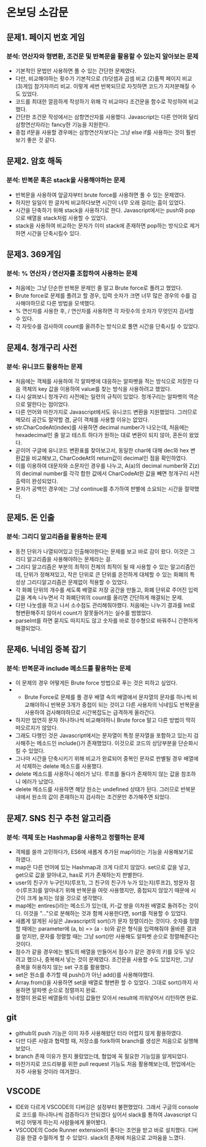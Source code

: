 # 온보딩 소감문

## 문제1. 페이지 번호 게임

### 분석: 연산자와 형변환, 조건문 및 반복문을 활용할 수 있는지 알아보는 문제

- 기본적인 문법만 사용하면 풀 수 있는 간단한 문제였다.
- 다만, 비교해야하는 횟수가 기본적으로 (1)덧셈과 곱셈 비교 (2)홀짝 페이지 비교 (3)게임 참가자끼리 비교. 이렇게 세번 반복되므로 자칫하면 코드가 지저분해질 수도 있었다.
- 코드를 최대한 깔끔하게 작성하기 위해 각 비교마다 조건문을 함수로 작성하여 비교했다. 
- 간단한 조건문 작성에서는 삼항연산자를 사용했다. Javascript는 다른 언어와 달리 삼항연산자라는 fancy한 기능을 지원한다. 
- 중첩 if문을 사용할 경우에는 삼항연산자보다는 그냥 else if를 사용하는 것이 훨씬 보기 좋은 것 같다.

## 문제2. 암호 해독

### 분석: 반복문 혹은 stack을 사용해야하는 문제

- 반복문을 사용하여 앞글자부터 brute force를 사용하면 풀 수 있는 문제였다.
- 하지만 일일이 한 글자씩 비교하다보면 시간이 너무 오래 걸리는 흠이 있었다.
- 시간을 단축하기 위해 stack을 사용하기로 한다. Javascript에서는 push와 pop으로 배열을 stack처럼 사용할 수 있었다. 
- stack을 사용하여 비교하는 문자가 이미 stack에 존재하면 pop하는 방식으로 제거하면 시간을 단축시킬수 있다.

## 문제3. 369게임

### 분석: % 연산자 / 연산자를 조합하여 사용하는 문제

- 처음에는 그냥 단순한 반복문 문제인 줄 알고 Brute force로 풀려고 했었다. 
- Brute force로 문제를 풀려고 할 경우, 입력 숫자가 크면 너무 많은 경우의 수를 검사해야하므로 다른 방법을 모색했다.
- % 연산자를 사용한 후, / 연산자를 사용하면 각 자릿수의 숫자가 무엇인지 검사할 수 있다.
- 각 자릿수를 검사하여 count를 올려주는 방식으로 풀면 시간을 단축시킬 수 있었다. 

## 문제4. 청개구리 사전

### 분석: 유니코드 활용하는 문제

- 처음에는 객체를 사용하여 각 알파벳에 대응하는 알파벳을 적는 방식으로 저장한 다음 객체의 key 값을 이용하여 value를 찾는 방식을 사용하려고 했었다.
- 다시 살펴보니 청개구리 사전에는 일련의 규칙이 있었다. 청개구리는 알파벳의 역순으로 말한다는 점이었다.  
- 다른 언어와 마찬가지로 Javascript에서도 유니코드 변환을 지원했었다. 그러므로 메모리 공간도 절약할 겸, 굳이 객체를 사용할 이유는 없었다.
- str.CharCodeAt(index)를 사용하면 decimal number가 나오는데, 처음에는 hexadecimal인 줄 알고 테스트 하다가 원하는 대로 변환이 되지 않아, 혼돈이 왔었다.
- 곧이어 구글에 유니코드 변환표를 찾아보고서, 동일한 char에 대해 dec와 hex 변환값을 비교해보고, CharCodeAt의 return값이 decimal인 점을 확인하였다.
- 이를 이용하여 대문자와 소문자인 경우를 나누고, A(a)의 decimal number와 Z(z)의 decimal number를 각각 합한 값에서 CharCodeAt한 값을 빼면 청개구리 사전 출력이 완성되었다. 
- 문자가 공백인 경우에는 그냥 continue를 추가하여 판별에 소요되는 시간을 절약했다.

## 문제5. 돈 인출

### 분석: 그리디 알고리즘을 활용하는 문제

- 동전 단위가 나열되어있고 인출해야한다는 문제를 보고 바로 감이 왔다. 이것은 그리디 알고리즘을 사용해야하는 문제라는 걸.
- 그리디 알고리즘은 부분의 최적이 전체의 최적이 될 때 사용할 수 있는 알고리즘인데, 단위가 정해져있고, 작은 단위로 큰 단위를 온전하게 대체할 수 있는 화폐의 특성상 그리디알고리즘은 문제없이 적용할 수 있었다.
- 각 화폐 단위의 개수를 세도록 배열로 저장 공간을 만들고, 화폐 단위로 주어진 입력값을 계속 나누면서 각 화폐단위의 count를 올리면 간단하게 해결되는 문제.
- 다만 나눗셈을 하고 나서 소수점도 관리해줘야했다. 처음에는 나누기 결과를 Int로 형변환해주지 않아서 count가 잘못들어가는 실수를 범했었다. 
- parseInt를 하면 묻지도 따지지도 않고 숫자를 바로 정수형으로 바꿔주니 간편하게 해결되었다.

## 문제6. 닉네임 중복 잡기

### 분석: 반복문과 include 메소드를 활용하는 문제

- 이 문제의 경우 어떻게든 Brute force 방법으로 푸는 것은 피하고 싶었다. 
- - Brute Force로 문제를 풀 경우 배열 속의 배열에서 문자열의 문자를 하나씩 비교해야하니 반복문 3개가 중첩이 되는 것이고 다른 사용자의 닉네임도 반복문을 사용하여 검사해야하므로 시간복잡도는 급격하게 올라간다.
- 하지만 엄연히 문자 하나하나씩 비교해야하니 Brute force 말고 다른 방법이 딱히 떠오르지가 않았다.
- 그래도 다행인 것은 Javascript에서는 문자열이 특정 문자열을 포함하고 있는지 검사해주는 메소드인 include()가 존재했었다. 이것으로 코드의 상당부분을 단순화시킬 수 있었다.
- 그나마 시간을 단축시키기 위해 비교가 완료되어 중복인 문자로 판별될 경우 배열에서 삭제하는 delete 메소드를 사용했다. 
- delete 메소드를 사용하니 에러가 났다. 루프를 돌다가 존재하지 않는 값을 참조하니 에러가 났었다. 
- delete 메소드를 사용하면 해당 원소는 undefined 상태가 된다. 그러므로 반복문 내에서 원소의 값이 존재하는지 검사하는 조건문만 추가해주면 되었다.

## 문제7. SNS 친구 추천 알고리즘

### 분석: 객체 또는 Hashmap을 사용하고 정렬하는 문제

- 객체를 쓸까 고민하다가, ES6에 새롭게 추가된 map이라는 기능을 사용해보기로 하였다.
- map은 다른 언어에 있는 Hashmap과 크게 다르지 않았다. set으로 값을 넣고, get으로 값을 알아내고, has로 키가 존재하는지 판별한다.
- user의 친구가 누구인지(루프1), 그 친구의 친구가 누가 있는지(루프2), 방문자 점수(루프3)를 알아내기 위해 반복문을 여럿 사용했지만, 중첩되지 않았기 때문에 시간이 크게 늘지는 않을 것으로 생각했다. 
- map에는 entires()라는 메소드가 있는데, 키-값 쌍을 이차원 배열로 돌려주는 것이다. 이것을 "..."으로 분해하는 것과 함께 사용한다면, sort를 적용할 수 있었다.  
- 새롭게 알게된 사실은 Javascript의 sort()가 문자 정렬이라는 것이다. 숫자를 정렬할 때에는 parameter에 (a, b) => (a - b)와 같은 형식을 입력해줘야 올바른 결과를 얻지만, 문자를 정렬할 때는 그냥 sort()만 사용해도 알파벳 순으로 정렬해준다는 것이다.
-  점수가 같을 경우에는 별도의 배열을 만들어서 점수가 같은 경우의 키를 모두 넣으려고 했으나, 중복해서 넣는 것이 문제였다. 조건문을 사용할 수도 있었지만, 그냥 중복을 허용하지 않는 set 구조를 활용했다. 
-  set은 원소를 추가할 때 push()가 아닌 add()를 사용해야했다.
-  Array.from()을 사용하면 set을 배열로 형변환 할 수 있었다. 그대로 sort()까지 사용하면 알파벳 순으로 정렬까지 완료.
-  정렬이 완료된 배열들의 닉네임 값들만 모아서 result에 끼워넣어서 리턴하면 완료.

## git

- github의 push 기능은 이미 자주 사용해왔던 터라 어렵지 않게 활용하였다.
- 다만 다른 사람과 협력할 때, 저장소를 fork하여 branch를 생성은 처음으로 실행해보았다.
- branch 존재 이유가 뭔지 몰랐었는데, 협업에 꼭 필요한 기능임을 알게되었다. 
- 마찬가지로 코드리뷰를 위한 pull request 기능도 처음 활용해보는데, 현업에서는 자주 사용될 것이라 여겨졌다. 

## VSCODE

- IDE와 다르게 VSCODE의 디버깅은 설정부터 불편했었다. 그래서 구글의 console로 코드를 하나하나씩 검증하다가 안되겠다 싶어서 slack를 통하여 Javascript 디버깅 어떻게 하는지 사람들에게 물어봤다.
- VSCODE의 Code Runner extension이 좋다는 조언을 받고 바로 설치했다. 디버깅을 한결 수월하게 할 수 있었다. slack의 존재에 처음으로 고마움을 느꼈다. 
